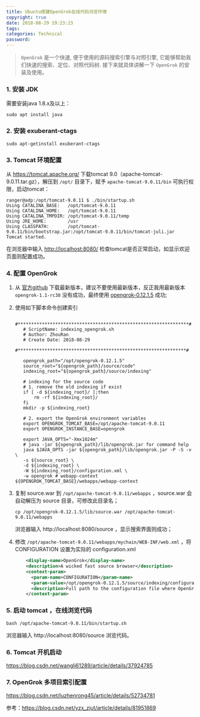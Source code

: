 ```yaml
---
title: Ubuntu搭建OpenGrok在线代码浏览环境
copyright: true
date: 2018-08-29 19:23:23
tags:
categories: Technical
password:
---
```


> `OpenGrok` 是一个快速, 便于使用的源码搜索引擎与对照引擎, 它能够帮助我们快速的搜索、定位、对照代码树. 接下来就具体讲解一下 `OpenGrok` 的安装及使用。

<!--more-->

### 1. 安装 JDK

需要安装java 1.8.x及以上：

```shell
sudo apt install java
```



### 2. 安装 exuberant-ctags

```shell
sudo apt-getinstall exuberant-ctags
```



### 3. Tomcat 环境配置

从 https://tomcat.apache.org/ 下载tomcat 9.0（apache-tomcat-9.0.11.tar.gz），解压到 `/opt/` 目录下，赋予 `apache-tomcat-9.0.11/bin` 可执行权限，启动tomcat：

```shell
ranger@adp:/opt/tomcat-9.0.11 $ ./bin/startup.sh 
Using CATALINA_BASE:   /opt/tomcat-9.0.11
Using CATALINA_HOME:   /opt/tomcat-9.0.11
Using CATALINA_TMPDIR: /opt/tomcat-9.0.11/temp
Using JRE_HOME:        /usr
Using CLASSPATH:       /opt/tomcat-9.0.11/bin/bootstrap.jar:/opt/tomcat-9.0.11/bin/tomcat-juli.jar
Tomcat started.
```

在浏览器中输入 <http://localhost:8080/> 检查tomcat是否正常启动，如显示欢迎页面则配置成功。

### 4. 配置 OpenGrok

1. 从 [官方github](https://github.com/oracle/opengrok/releases) 下载最新版本，建议不要使用最新版本，反正我用最新版本 `opengrok-1.1-rc38` 没有成功，最终使用 [opengrok-0.12.1.5](https://github.com/oracle/opengrok/releases/tag/0.12.1.5) 成功;

2. 使用如下脚本命令创建索引

   ```shell
      #****************************************************************#                                                                                                                                     
      # ScriptName: indexing_opengrok.sh
      # Author: ZhouRan
      # Create Date: 2018-08-29
      #***************************************************************#
     
      opengrok_path="/opt/opengrok-0.12.1.5"
      source_root="${opengrok_path}/source/code"
      indexing_root="${opengrok_path}/source/indexing"
     
      # indexing for the source code
      # 1. remove the old indexing if exist
      if [ -d ${indexing_root}/ ];then
          rm -rf ${indexing_root}/
      fi
      mkdir -p ${indexing_root}
     
      # 2. export the OpenGrok environment variables
      export OPENGROK_TOMCAT_BASE=/opt/apache-tomcat-9.0.11
      export OPENGROK_INSTANCE_BASE=opengrok
     
      export JAVA_OPTS="-Xmx1024m"
      # java -jar ${opengrok_path}/lib/opengrok.jar for command help
      java $JAVA_OPTS -jar ${opengrok_path}/lib/opengrok.jar -P -S -v \
      -s ${source_root} \
      -d ${indexing_root} \
      -W ${indexing_root}/configuration.xml \
      -w opengrok # webapp-context  ${OPENGROK_TOMCAT_BASE}/webapps/webapp-context
   ```

   

3. 复制 source.war 到 `/opt/apache-tomcat-9.0.11/webapps` ，source.war 会自动解压为 source 目录，可修改此目录名；

   ```shell
   cp /opt/opengrok-0.12.1.5/lib/source.war /opt/apache-tomcat-9.0.11/webapps
   ```

   浏览器输入 http://localhost:8080/source ，显示搜索界面则成功；

   

4. 修改 `/opt/apache-tomcat-9.0.11/webapps/mychain/WEB-INF/web.xml` ，将CONFIGURATION 设置为实际的 configuration.xml

   ```xml
       <display-name>OpenGrok</display-name>
       <description>A wicked fast source browser</description>
       <context-param>
         <param-name>CONFIGURATION</param-name>
         <param-value>/opt/opengrok-0.12.1.5/source/indexing/configuration.xml</param-value> 
         <description>Full path to the configuration file where OpenGrok can read it's configuration</description>
       </context-param>  
   ```

   

   

### 5. 启动 tomcat ，在线浏览代码

```shell
bash /opt/apache-tomcat-9.0.11/bin/startup.sh
```

浏览器输入 http://localhost:8080/source 浏览代码。



### 6. Tomcat 开机启动

https://blog.csdn.net/wangli61289/article/details/37924785



### 7. OpenGrok 多项目索引配置

https://blog.csdn.net/luzhenrong45/article/details/52734781



参考：https://blog.csdn.net/yzx_zjut/article/details/81951869